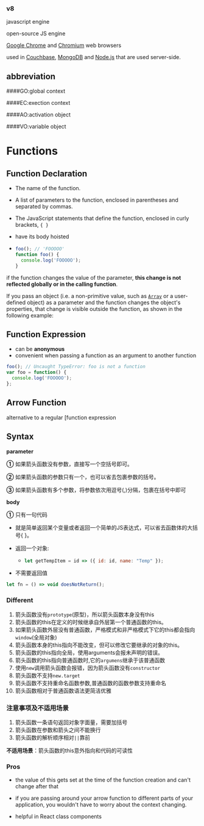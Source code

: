 ### v8

javascript engine

open-source JS engine

 [Google Chrome](https://en.wikipedia.org/wiki/Google_Chrome) and [Chromium](https://en.wikipedia.org/wiki/Chromium_(web_browser)) web browsers

used in [Couchbase](https://en.wikipedia.org/wiki/Couchbase), [MongoDB](https://en.wikipedia.org/wiki/MongoDB) and [Node.js](https://en.wikipedia.org/wiki/Node.js) that are used server-side.



## abbreviation

####GO:global context

####EC:exection context

####AO:activation object

####VO:variable object



# Functions

## Function Declaration

- The name of the function.
- A list of parameters to the function, enclosed in parentheses and separated by commas.
- The JavaScript statements that define the function, enclosed in curly brackets, `{ }`

- have its body hoisted

- ```javascript
  foo(); // 'FOOOOO'
  function foo() {
    console.log('FOOOOO');
  }
  ```

if the function changes the value of the parameter, **this change is not reflected globally or in the calling function**.



If you pass an object (i.e. a non-primitive value, such as [`Array`](https://developer.mozilla.org/en-US/docs/Web/JavaScript/Reference/Global_Objects/Array) or a user-defined object) as a parameter and the function changes the object's properties, that change is visible outside the function, as shown in the following example:

## Function Expression

- can be **anonymous**
- convenient when passing a function as an argument to another function

```javascript
foo(); // Uncaught TypeError: foo is not a function
var foo = function() {
  console.log('FOOOOO');
};
```

## Arrow Function

 alternative to a regular [function expression

## Syntax

**parameter**

**①** 如果箭头函数没有参数，直接写一个空括号即可。

**②** 如果箭头函数的参数只有一个，也可以省去包裹参数的括号。

**③** 如果箭头函数有多个参数，将参数依次用逗号(,)分隔，包裹在括号中即可

**body**

**①** 只有一句代码

- 就是简单返回某个变量或者返回一个简单的JS表达式，可以省去函数体的大括号{ }。

- 返回一个对象:

  - ```javascript
    let getTempItem = id => ({ id: id, name: "Temp" });
    ```

- 不需要返回值

```javascript
let fn = () => void doesNotReturn();
```

### Different

1. 箭头函数没有`prototype`(原型)，所以箭头函数本身没有this
2. 箭头函数的this在定义的时候继承自外层第一个普通函数的this。
3. 如果箭头函数外层没有普通函数，严格模式和非严格模式下它的this都会指向`window`(全局对象)
4. 箭头函数本身的this指向不能改变，但可以修改它要继承的对象的this。
5. 箭头函数的this指向全局，使用arguments会报未声明的错误。
6. 箭头函数的this指向普通函数时,它的`argumens`继承于该普通函数
7. 使用`new`调用箭头函数会报错，因为箭头函数没有`constructor`
8. 箭头函数不支持`new.target`
9. 箭头函数不支持重命名函数参数,普通函数的函数参数支持重命名
10. 箭头函数相对于普通函数语法更简洁优雅

### 注意事项及不适用场景

1. 箭头函数一条语句返回对象字面量，需要加括号
2. 箭头函数在参数和箭头之间不能换行
3. 箭头函数的解析顺序相对`||`靠前

**不适用场景**：箭头函数的this意外指向和代码的可读性

### Pros

- the value of this gets set at the time of the function creation and can't change after that

-  if you are passing around your arrow function to different parts of your application, you wouldn't have to worry about the context changing. 
- helpful in React class components